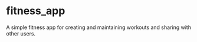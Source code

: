 fitness_app
===========

A simple fitness app for creating and maintaining workouts and sharing with other users.